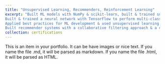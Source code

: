 ```yaml
---
title: "Unsupervised Learning, Recommenders, Reinforcement Learning"
excerpt: "Built ML models with NumPy & scikit-learn, built & trained supervised models for prediction & binary classification tasks (linear, logistic regression)
Built & trained a neural network with TensorFlow to perform multi-class classification, & built & used decision trees & tree ensemble methods
Applied best practices for ML development & used unsupervised learning techniques for unsupervised learning including clustering & anomaly detection
Built recommender systems with a collaborative filtering approach & a content-based deep learning method & built a deep reinforcement learning model<br/><img src='/images/certificates/Certificate4.pdf'>"
collection: certifications
---
```


This is an item in your portfolio. It can be have images or nice text. If you name the file .md, it will be parsed as markdown. If you name the file .html, it will be parsed as HTML.

